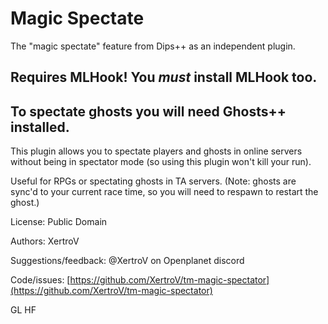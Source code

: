 # Magic Spectate

The "magic spectate" feature from Dips++ as an independent plugin.

## Requires MLHook! You *must* install MLHook too.

## To spectate ghosts you will need Ghosts++ installed.

This plugin allows you to spectate players and ghosts in online servers without being in spectator mode (so using this plugin won't kill your run).

Useful for RPGs or spectating ghosts in TA servers.
(Note: ghosts are sync'd to your current race time, so you will need to respawn to restart the ghost.)

License: Public Domain

Authors: XertroV

Suggestions/feedback: @XertroV on Openplanet discord

Code/issues: [https://github.com/XertroV/tm-magic-spectator](https://github.com/XertroV/tm-magic-spectator)

GL HF
